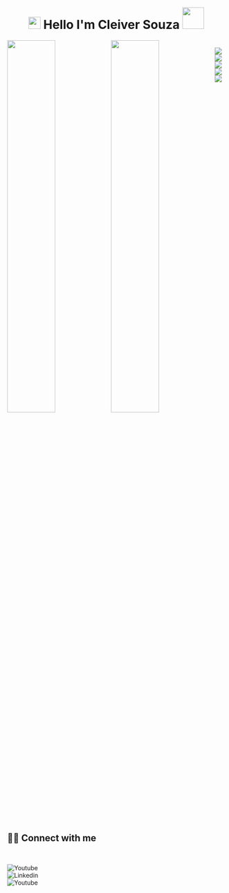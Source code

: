 
<h1 align="center">
<img src="https://media.giphy.com/media/hvRJCLFzcasrR4ia7z/giphy.gif" width="28">
Hello I'm Cleiver Souza <img src="[https://media.giphy.com/media/12oufCB0MyZ1Go/giphy.gif](https://giphy.com/gifs/hackers-movie-hacking-13AN8X7jBIm15m)" width="50"> 

</h1>

<!--
**Leonardo-Lourenco/Leonardo-Lourenco** is a ✨ _special_ ✨ repository because its `README.md` (this file) appears on your GitHub profile.

Here are some ideas to get you started:

- 🔭 I’m currently working on ...
- 🌱 I’m currently learning ...
- 👯 I’m looking to collaborate on ...
- 🤔 I’m looking for help with ...
- 💬 Ask me about ...
- 📫 How to reach me: ...
- 😄 Pronouns: ...
- ⚡ Fun fact: ...
-->


<img align="left"  width="47%"  src="https://github-readme-stats.vercel.app/api?username=cleiversouza&show_icons=true&theme=radical" />

<img align="left" width="47%" src="https://github-readme-stats.vercel.app/api/top-langs/?username=cleiversouza&layout=compact" />

<br>

<img align="left" src="https://img.shields.io/badge/AWS-%23FF9900.svg?style=for-the-badge&logo=amazon-aws&logoColor=white" />

<img align="left" src="https://img.shields.io/badge/python-3670A0?style=for-the-badge&logo=python&logoColor=ffdd54" />

<img align="left" src="https://img.shields.io/badge/shell_script-%23121011.svg?style=for-the-badge&logo=gnu-bash&logoColor=white)" />

<img align="left" src="https://img.shields.io/badge/Linux-FCC624?style=for-the-badge&logo=linux&logoColor=black" />

<img align="left" src="https://img.shields.io/badge/terraform-%235835CC.svg?style=for-the-badge&logo=terraform&logoColor=white" />


<br>

## <br/> 🙋‍♂️ Connect with me 



<!-- Badges template - https://github.com/Ileriayo/markdown-badges#social-->

<br />




  <a  href="https://www.youtube.com/channel/UCjtTVE2t7dby2lSKbWh0LpQ"><img align="left" alt="Youtube" title="Youtube" src="https://img.shields.io/badge/-YouTube-red?style=for-the-badge&logo=youtube&logoColor=white"/></a>
  <br />
  <a  href="https://www.linkedin.com/in/cleiversouza/"><img align="left" alt="Linkedin" title="Linkedin" src="https://img.shields.io/badge/linkedin-%230077B5.svg?style=for-the-badge&logo=linkedin&logoColor=white"/></a>
  <br />
 <a  href="https://www.instagram.com/cleiversouza.tech/"><img align="left" alt="Youtube" title="Instagram" src="https://img.shields.io/badge/instagram-%23E4405F.svg?style=for-the-badge&logo=Instagram&logoColor=white"/></a>
